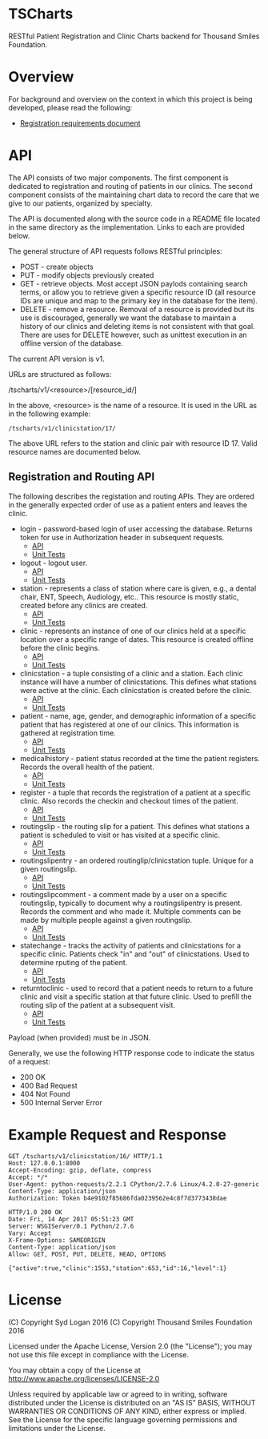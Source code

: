 # TSCharts
RESTful Patient Registration and Clinic Charts backend for Thousand Smiles Foundation.

# Overview

For background and overview on the context in which this project is being developed,
please read the following:

 * [Registration requirements document](../master/docs/requirements/pdf/registration_requirements_1.2.pdf)

# API

The API consists of two major components. The first component is dedicated
to registration and routing of patients in our clinics. The second component
consists of the maintaining chart data to record the care that we give to our 
patients, organized by specialty.

The API is documented along with the source code in a README file located
in the same directory as the implementation. Links to each are provided
below.

The general structure of API requests follows RESTful principles:

 * POST - create objects
 * PUT - modify objects previously created
 * GET - retrieve objects. Most accept JSON paylods containing search terms,
or allow you to retrieve given a specific resource ID (all resource IDs are
unique and map to the primary key in the database for the item).
 * DELETE - remove a resource. Removal of a resource is provided but its use is
discouraged, generally we want the database to maintain a history of our 
clinics and deleting items is not consistent with that goal. There are uses
for DELETE however, such as unittest execution in an offline version of the
database.

The current API version is v1.

URLs are structured as follows:

/tscharts/v1/\<resource\>/[resource_id/]

In the above, \<resource\> is the name of a resource. It is used in the URL as
in the following example:

```
/tscharts/v1/clinicstation/17/
```

The above URL refers to the station and clinic pair with resource ID 17. Valid 
resource names are documented below.

## Registration and Routing API

The following describes the registation and routing APIs. They are ordered in 
the generally expected order of use as a patient enters and leaves the clinic.

 * login - password-based login of user accessing the database. Returns token for use in Authorization header in subsequent requests.
    * [API](../master/tscharts/README.md)  
    * [Unit Tests](../master/test/tscharts/tscharts.py)
 * logout - logout user. 
    * [API](../master/tscharts/README.md)  
    * [Unit Tests](../master/test/tscharts/tscharts.py)
 * station - represents a class of station where care is given, e.g., a dental chair, ENT, Speech, Audiology, etc.. This resource is mostly static, created before any clinics are created. 
    * [API](../master/station/README.md)  
    * [Unit Tests](../master/test/station/station.py)
 * clinic - represents an instance of one of our clinics held at a specific location over a specific range of dates.  This resource is created offline before the clinic begins.
    * [API](../master/clinic/README.md)  
    * [Unit Tests](../master/test/clinic/clinic.py)
 * clinicstation - a tuple consisting of a clinic and a station. Each clinic instance will have a number of clinicstations.  This defines what stations were 
active at the clinic. Each clinicstation is created before the clinic.
    * [API](../master/clinicstation/README.txt)  
    * [Unit Tests](../master/test/clinicstation/clinicstation.py)
 * patient - name, age, gender, and demographic information of a specific patient that has registered at one of our clinics. This information is gathered at registration time. 
    * [API](../master/patient/README.txt)  
    * [Unit Tests](../master/test/patient/patient.py)
 * medicalhistory - patient status recorded at the time the patient registers. Records the overall health of the patient. 
    * [API](../master/medicalhistory/README.txt)  
    * [Unit Tests](../master/test/medicalhistory/medicalhistory.py)
 * register - a tuple that records the registration of a patient at a specific clinic. Also records the checkin and checkout times of the patient. 
    * [API](../master/register/README.txt)  
    * [Unit Tests](../master/test/register/register.py)
 * routingslip - the routing slip for a patient. This defines what stations a patient is scheduled to visit or has visited at a specific clinic.
    * [API](../master/routingslip/README.txt)  
    * [Unit Tests](../master/test/routingslip/routingslip.py)
 * routingslipentry - an ordered routinglip/clinicstation tuple. Unique for a given routingslip.  
    * [API](../master/routingslip/README.txt)  
    * [Unit Tests](../master/test/routingslip/routingslip.py)
 * routingslipcomment - a comment made by a user on a specific routingslip, typically to document why a routingslipentry is present.  Records the comment and who made it. Multiple comments can be made by multiple people against a given routingslip.
    * [API](../master/routingslip/README.txt)  
    * [Unit Tests](../master/test/routingslip/routingslip.py)
 * statechange - tracks the activity of patients and clinicstations for a specific clinic. Patients check "in" and "out" of clinicstations. Used to determine rputing of the patient. 
    * [API](../master/statechange/README.txt)  
    * [Unit Tests](../master/test/statechange/statechange.py)
 * returntoclinic - used to record that a patient needs to return to a future clinic and visit a specific station at that future clinic. Used to prefill the routing slip of the patient at a subsequent visit. 
    * [API](../master/returntoclinic/README.txt)  
    * [Unit Tests](../master/test/returntoclinic/returntoclinic.py)

Payload (when provided) must be in JSON.

Generally, we use the following HTTP response code to indicate the status
of a request:

 * 200 OK
 * 400 Bad Request
 * 404 Not Found
 * 500 Internal Server Error 

# Example Request and Response

```
GET /tscharts/v1/clinicstation/16/ HTTP/1.1
Host: 127.0.0.1:8000
Accept-Encoding: gzip, deflate, compress
Accept: */*
User-Agent: python-requests/2.2.1 CPython/2.7.6 Linux/4.2.0-27-generic
Content-Type: application/json
Authorization: Token b4e9102f85686fda0239562e4c8f7d3773438dae

HTTP/1.0 200 OK
Date: Fri, 14 Apr 2017 05:51:23 GMT
Server: WSGIServer/0.1 Python/2.7.6
Vary: Accept
X-Frame-Options: SAMEORIGIN
Content-Type: application/json
Allow: GET, POST, PUT, DELETE, HEAD, OPTIONS

{"active":true,"clinic":1553,"station":653,"id":16,"level":1}
```

# License

(C) Copyright Syd Logan 2016
(C) Copyright Thousand Smiles Foundation 2016

Licensed under the Apache License, Version 2.0 (the "License");
you may not use this file except in compliance with the License.

You may obtain a copy of the License at
http://www.apache.org/licenses/LICENSE-2.0

Unless required by applicable law or agreed to in writing, software
distributed under the License is distributed on an "AS IS" BASIS,
WITHOUT WARRANTIES OR CONDITIONS OF ANY KIND, either express or implied.
See the License for the specific language governing permissions and
limitations under the License.

